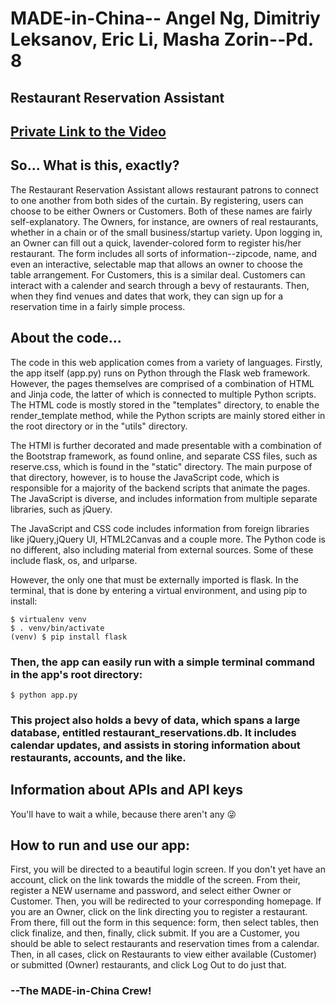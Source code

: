 # MADE-in-China-- Angel Ng, Dimitriy Leksanov, Eric Li, Masha Zorin--Pd. 8
## Restaurant Reservation Assistant

## [Private Link to the Video](https://www.youtube.com/watch?v=Aacu1PAaPBc&feature=youtu.be)

## So... What is this, exactly?
The Restaurant Reservation Assistant allows restaurant patrons to connect to one another from both sides of the curtain. By registering, users can choose to be either Owners or Customers.
Both of these names are fairly self-explanatory. The Owners, for instance, are owners of real restaurants, whether in a chain or of the small business/startup variety. Upon logging in, an Owner can fill out a quick, lavender-colored form to register his/her restaurant. The form includes all sorts of information--zipcode, name, and even an interactive, selectable map that allows an owner to choose the table arrangement.
For Customers, this is a similar deal. Customers can interact with a calender and search through a bevy of restaurants. Then, when they find venues and dates that work, they can sign up for a reservation time in a fairly simple process.

## About the code...
 The code in this web application comes from a variety of languages. Firstly, the app itself (app.py) runs on Python through the Flask web framework. However, the pages themselves are comprised of a combination of HTML and Jinja code, the latter of which is connected to multiple Python scripts. The HTML code is mostly stored in the "templates" directory, to enable the render_template method, while the Python scripts are mainly stored either in the root directory or in the "utils" directory.
 
The HTMl is further decorated and made presentable with a combination of the Bootstrap framework, as found online, and separate CSS files, such as reserve.css, which is found in the "static" directory. The main purpose of that directory, however, is to house the JavaScript code, which is responsible for a majority of the backend scripts that animate the pages. The JavaScript is diverse, and includes information from multiple separate libraries, such as jQuery.

The JavaScript and CSS code includes information from foreign libraries like jQuery,jQuery UI, HTML2Canvas and a couple more. The Python code is no different, also including material from external sources. Some of these include flask, os, and urlparse. 

However, the only one that must be externally imported is flask. In the terminal, that is done by entering a virtual environment, and using pip to install:

```
$ virtualenv venv
$ . venv/bin/activate
(venv) $ pip install flask
```

### Then, the app can easily run with a simple terminal command in the app's root directory:

```
$ python app.py
```

### This project also holds a bevy of data, which spans a large database, entitled restaurant_reservations.db. It includes calendar updates, and assists in storing information about restaurants, accounts, and the like.

## Information about APIs and API keys
You'll have to wait a while, because there aren't any :stuck_out_tongue_winking_eye:

## How to run and use our app:
First, you will be directed to a beautiful login screen. If you don't yet have an account, click on the link towards the middle of the screen. From their, register a NEW username and password, and select either Owner or Customer. Then, you will be redirected to your corresponding homepage. If you are an Owner, click on the link directing you to register a restaurant. From there, fill out the form in this sequence: form, then select tables, then click finalize, and then, finally, click submit. If you are a Customer, you should be able to select restaurants and reservation times from a calendar. Then, in all cases, click on Restaurants to view either available (Customer) or submitted (Owner) restaurants, and click Log Out to do just that.

### --The MADE-in-China Crew!
